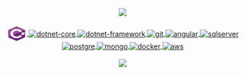 
<!--
**Fjaquetto/fjaquetto** is a ✨ _special_ ✨ repository because its `README.md` (this file) appears on your GitHub profile.

Here are some ideas to get you started:

- 🔭 I’m currently working on ...
- 🌱 I’m currently learning ...
- 👯 I’m looking to collaborate on ...
- 🤔 I’m looking for help with ...
- 💬 Ask me about ...
- 📫 How to reach me: ...
- 😄 Pronouns: ...
- ⚡ Fun fact: ...
-->

<div align="center">
  <a href="https://github.com/Fjaquetto">
  <img height="180em" src="https://github-readme-stats.vercel.app/api?username=Fjaquetto&show_icons=true&theme=bear&include_all_commits=true&count_private=true"/>
</div>
<br>
<div align="center">
   <img align="center" alt="csharp" height="30" width="40" src="https://raw.githubusercontent.com/devicons/devicon/master/icons/csharp/csharp-original.svg">
    <img align="center" alt="dotnet-core" height="30" width="40" src="https://cdn.jsdelivr.net/gh/devicons/devicon/icons/dotnetcore/dotnetcore-original.svg" />
    <img align="center" alt="dotnet-framework" height="30" width="40" src="https://cdn.jsdelivr.net/gh/devicons/devicon/icons/dot-net/dot-net-original.svg" />
    <imgalign="center" alt="vstudio" height="30" width="40" src="https://cdn.jsdelivr.net/gh/devicons/devicon/icons/visualstudio/visualstudio-plain.svg" />
  <img align="center" alt="git" height="30" width="40" src="https://cdn.jsdelivr.net/gh/devicons/devicon/icons/git/git-original.svg" />
    <img align="center" alt="angular" height="30" width="40" src="https://cdn.jsdelivr.net/gh/devicons/devicon/icons/angularjs/angularjs-original.svg" />
  <img align="center" alt="sqlserver" height="30" width="40" src="https://cdn.jsdelivr.net/gh/devicons/devicon/icons/microsoftsqlserver/microsoftsqlserver-plain-wordmark.svg" />
  <img align="center" alt="postgre" height="30" width="40" src="https://cdn.jsdelivr.net/gh/devicons/devicon/icons/postgresql/postgresql-original.svg" />
    <img align="center" alt="mongo" height="30" width="40" src="https://cdn.jsdelivr.net/gh/devicons/devicon/icons/mongodb/mongodb-original.svg" />
    <img align="center" alt="docker" height="30" width="40" src="https://cdn.jsdelivr.net/gh/devicons/devicon/icons/docker/docker-original.svg" />
    <img align="center" alt="aws" height="30" width="40" src="https://cdn.jsdelivr.net/gh/devicons/devicon/icons/amazonwebservices/amazonwebservices-original.svg" />          
  </div>
<br>
<div align="center">
  <a href="https://www.linkedin.com/in/felipe-jaquetto-32a525122/">
      <img height="23em" src="https://img.shields.io/badge/linkedin-%230077B5.svg?style=for-the-badge&logo=linkedin"/>
</div>
